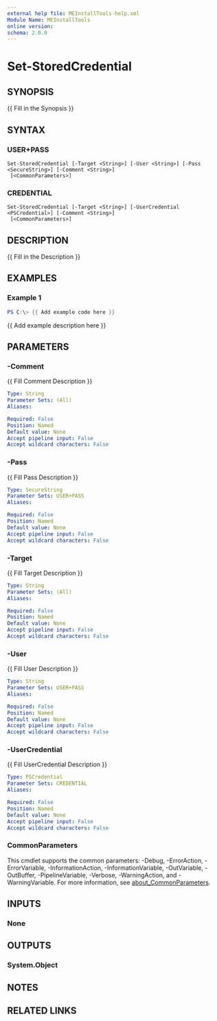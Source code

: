 ```yaml
---
external help file: MEInstallTools-help.xml
Module Name: MEInstallTools
online version:
schema: 2.0.0
---
```


# Set-StoredCredential

## SYNOPSIS
{{ Fill in the Synopsis }}

## SYNTAX

### USER+PASS
```
Set-StoredCredential [-Target <String>] [-User <String>] [-Pass <SecureString>] [-Comment <String>]
 [<CommonParameters>]
```

### CREDENTIAL
```
Set-StoredCredential [-Target <String>] [-UserCredential <PSCredential>] [-Comment <String>]
 [<CommonParameters>]
```

## DESCRIPTION
{{ Fill in the Description }}

## EXAMPLES

### Example 1
```powershell
PS C:\> {{ Add example code here }}
```

{{ Add example description here }}

## PARAMETERS

### -Comment
{{ Fill Comment Description }}

```yaml
Type: String
Parameter Sets: (All)
Aliases:

Required: False
Position: Named
Default value: None
Accept pipeline input: False
Accept wildcard characters: False
```

### -Pass
{{ Fill Pass Description }}

```yaml
Type: SecureString
Parameter Sets: USER+PASS
Aliases:

Required: False
Position: Named
Default value: None
Accept pipeline input: False
Accept wildcard characters: False
```

### -Target
{{ Fill Target Description }}

```yaml
Type: String
Parameter Sets: (All)
Aliases:

Required: False
Position: Named
Default value: None
Accept pipeline input: False
Accept wildcard characters: False
```

### -User
{{ Fill User Description }}

```yaml
Type: String
Parameter Sets: USER+PASS
Aliases:

Required: False
Position: Named
Default value: None
Accept pipeline input: False
Accept wildcard characters: False
```

### -UserCredential
{{ Fill UserCredential Description }}

```yaml
Type: PSCredential
Parameter Sets: CREDENTIAL
Aliases:

Required: False
Position: Named
Default value: None
Accept pipeline input: False
Accept wildcard characters: False
```

### CommonParameters
This cmdlet supports the common parameters: -Debug, -ErrorAction, -ErrorVariable, -InformationAction, -InformationVariable, -OutVariable, -OutBuffer, -PipelineVariable, -Verbose, -WarningAction, and -WarningVariable. For more information, see [about_CommonParameters](http://go.microsoft.com/fwlink/?LinkID=113216).

## INPUTS

### None

## OUTPUTS

### System.Object
## NOTES

## RELATED LINKS
